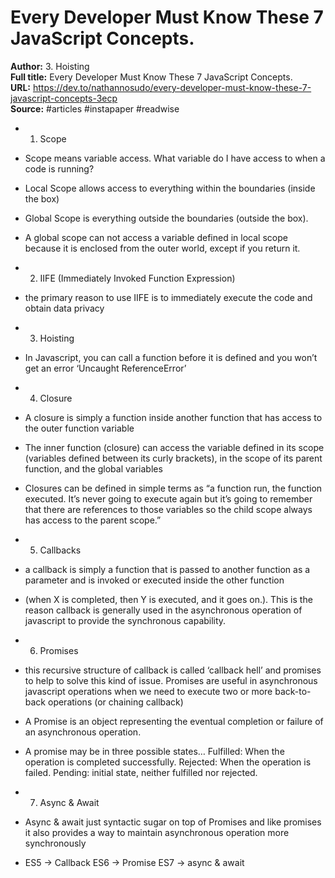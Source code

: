 # Every Developer Must Know These 7 JavaScript Concepts.

**Author:** 3. Hoisting  
**Full title:** Every Developer Must Know These 7 JavaScript Concepts.  
**URL:** https://dev.to/nathannosudo/every-developer-must-know-these-7-javascript-concepts-3ecp  
**Source:** #articles #instapaper #readwise

- 1. Scope 
   
- Scope means variable access. What variable do I have access to when a code is running? 
   
- Local Scope allows access to everything within the boundaries (inside the box) 
   
- Global Scope is everything outside the boundaries (outside the box). 
   
- A global scope can not access a variable defined in local scope because it is enclosed from the outer world, except if you return it. 
   
- 2. IIFE (Immediately Invoked Function Expression) 
   
- the primary reason to use IIFE is to immediately execute the code and obtain data privacy 
   
- 3. Hoisting 
   
- In Javascript, you can call a function before it is defined and you won’t get an error ‘Uncaught ReferenceError’ 
   
- 4. Closure 
   
- A closure is simply a function inside another function that has access to the outer function variable 
   
- The inner function (closure) can access the variable defined in its scope (variables defined between its curly brackets), in the scope of its parent function, and the global variables 
   
- Closures can be defined in simple terms as “a function run, the function executed. It’s never going to execute again but it’s going to remember that there are references to those variables so the child scope always has access to the parent scope.” 
   
- 5. Callbacks 
   
- a callback is simply a function that is passed to another function as a parameter and is invoked or executed inside the other function 
   
- (when X is completed, then Y is executed, and it goes on.). This is the reason callback is generally used in the asynchronous operation of javascript to provide the synchronous capability. 
   
- 6. Promises 
   
- this recursive structure of callback is called ‘callback hell’ and promises to help to solve this kind of issue. Promises are useful in asynchronous javascript operations when we need to execute two or more back-to-back operations (or chaining callback) 
   
- A Promise is an object representing the eventual completion or failure of an asynchronous operation. 
   
- A promise may be in three possible states…
  Fulfilled: When the operation is completed successfully.
  Rejected: When the operation is failed.
  Pending: initial state, neither fulfilled nor rejected. 
   
- 7. Async & Await 
   
- Async & await just syntactic sugar on top of Promises and like promises it also provides a way to maintain asynchronous operation more synchronously 
   
- ES5 -> Callback
  ES6 -> Promise
  ES7 -> async & await 
   
